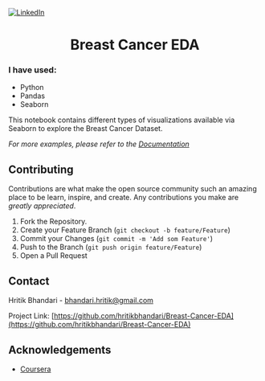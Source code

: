 <!--
*** To avoid retyping too much info. Do a search and replace for the following:
*** hritikbhandari, Breast-Cancer-EDA, bhandarihritik, bhandari.hritik@gmail.com
-->




[![LinkedIn][linkedin-shield]][linkedin-url]



<h1 align="center">Breast Cancer EDA</h1>






### I have used:

* Python
* Pandas
* Seaborn


This notebook contains different types of visualizations available via Seaborn to explore the Breast Cancer Dataset.

_For more examples, please refer to the [Documentation](https://seaborn.pydata.org/)_




<!-- CONTRIBUTING -->
## Contributing

Contributions are what make the open source community such an amazing place to be learn, inspire, and create. Any contributions you make are *greatly appreciated*.

1. Fork the Repository.
2. Create your Feature Branch (`git checkout -b feature/Feature`)
3. Commit your Changes (`git commit -m 'Add som Feature'`)
4. Push to the Branch (`git push origin feature/Feature`)
5. Open a Pull Request




<!-- CONTACT -->
## Contact

Hritik Bhandari - bhandari.hritik@gmail.com

Project Link: [https://github.com/hritikbhandari/Breast-Cancer-EDA](https://github.com/hritikbhandari/Breast-Cancer-EDA)



<!-- ACKNOWLEDGEMENTS -->
## Acknowledgements

* [Coursera](www.coursera.org)




[linkedin-shield]: https://img.shields.io/badge/-LinkedIn-black.svg?style=flat-square&logo=linkedin&colorB=555
[linkedin-url]: https://linkedin.com/in/hritikbhandari
[product-screenshot]: images/screenshot.png

